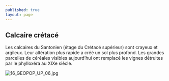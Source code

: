 ```yaml
---
published: true
layout: page
---
```

## Calcaire crétacé

Les calcaires du Santonien (étage du Crétacé supérieur) sont crayeux et argileux. Leur altération plus rapide a créé un sol plus profond. Les grandes parcelles de céréales visibles aujourd’hui ont remplacé les vignes détruites par le phylloxéra au XIXe siècle.

![16_GEOPOP_UP_06.jpg]({{site.baseurl}}/data/images/16/geographie/16_GEOPOP_UP_06.jpg)

